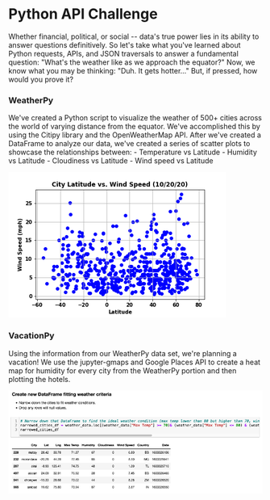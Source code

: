 # Python API Challenge


Whether financial, political, or social -- data's true power lies in its ability to answer questions definitively. So let's take what you've learned about Python requests, APIs, and JSON traversals to answer a fundamental question: "What's the weather like as we approach the equator?"
Now, we know what you may be thinking: "Duh. It gets hotter..."
But, if pressed, how would you prove it?

### WeatherPy
We've created a Python script to visualize the weather of 500+ cities across the world of varying distance from the equator. We've accomplished this by using the Citipy library and the OpenWeatherMap API. After we've created a DataFrame to analyze our data, we've created a series of scatter plots to showcase the relationships between: 
            - Temperature vs Latitude
            - Humidity vs Latitude
            - Cloudiness vs Latitude
            - Wind speed vs Latitude
            
![Alt text](/Python_API_Challenge/WeatherPy/Images/CityLatitudevsWindSpeed.png?raw=true "Optional Title")            
            
### VacationPy
Using the information from our WeatherPy data set, we're planning a vacation! We use the jupyter-gmaps and Google Places API to create a heat map for humidity for every city from the WeatherPy portion and then plotting the hotels.

![Alt text](/Python_API_Challenge/VacationPy/screenshot.png?raw=true "Optional Title")  
